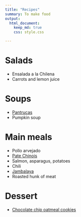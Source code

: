 ```yaml
---
title: "Recipes"
summary: To make food
output:
  html_document:
    keep_md: true
    css: style.css

---
```


# Salads
- Ensalada a la Chilena
- Carrots and lemon juice


# Soups
- [Pantrucas](https://www.jeremylabrecque.org/recipes/pantrucas)
- Pumpkin soup


# Main meals
- Pollo arvejado
- [Pate Chinois](https://www.ricardocuisine.com/en/recipes/5541-pate-chinois-shepherd-s-pie)
- Salmon, asparagus, potatoes
- Chili
- [Jambalaya](https://www.jeremylabrecque.org/recipes/jambalaya)
- Roasted hunk of meat 


# Dessert     
- [Chocolate chip oatmeal cookies](https://www.jeremylabrecque.org/recipes/chocolate_chip_oatmeal_cookies)

